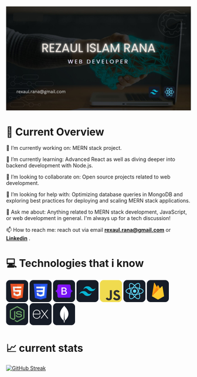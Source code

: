 [![Rezaul Islam Rana](https://raw.githubusercontent.com/rexaulrana/rexaulrana/main/images/cover.jpg "Rana")](https://www.linkedin.com/in/rexaul-rana)

# 👀 Current Overview

🔭 I’m currently working on: MERN stack project.

🌱 I’m currently learning: Advanced React as well as diving deeper into backend development with Node.js.

👯 I’m looking to collaborate on: Open source projects related to web development.

🤔 I’m looking for help with: Optimizing database queries in MongoDB and exploring best practices for deploying and scaling MERN stack applications.

💬 Ask me about: Anything related to MERN stack development, JavaScript, or web development in general. I'm always up for a tech discussion!

📫 How to reach me: reach out via email **<rexaul.rana@gmail.com>**
or [**Linkedin**](https://www.linkedin.com/in/rexaul-rana) .

<!-- # 📫 Reach me out

[![Linkdin Profile](https://raw.githubusercontent.com/rexaulrana/rexaulrana/main/images/linkdin.png)](https://www.linkedin.com/in/rexaul-rana) -->

# 💻 Technologies that i know

![](https://raw.githubusercontent.com/rexaulrana/rexaulrana/main/images/HTML.png)
![](https://raw.githubusercontent.com/rexaulrana/rexaulrana/main/images/css.png)
![](https://raw.githubusercontent.com/rexaulrana/rexaulrana/main/images/Bootsrap.png)
![](https://raw.githubusercontent.com/rexaulrana/rexaulrana/main/images/tailwind.png)
![](https://raw.githubusercontent.com/rexaulrana/rexaulrana/main/images/JavaScript.png)
![](<https://raw.githubusercontent.com/rexaulrana/rexaulrana/main/images/react%20(1).png>)
![](https://raw.githubusercontent.com/rexaulrana/rexaulrana/main/images/firebase.png)
![](https://raw.githubusercontent.com/rexaulrana/rexaulrana/main/images/node.png)
![](https://raw.githubusercontent.com/rexaulrana/rexaulrana/main/images/express.png)
![](https://raw.githubusercontent.com/rexaulrana/rexaulrana/main/images/mongo.png)

# 📈 current stats

[![GitHub Streak](https://github-readme-streak-stats.herokuapp.com?user=rexaulrana&theme=javascript&hide_border=true&date_format=M%20j%5B%2C%20Y%5D)](https://git.io/streak-stats)
